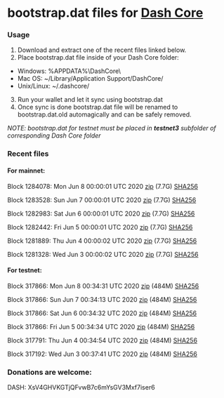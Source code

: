 # bootstrap.dat files for [Dash Core](https://github.com/dashpay/dash)

### Usage

1. Download and extract one of the recent files linked below.
2. Place bootstrap.dat file inside of your Dash Core folder:
 - Windows: %APPDATA%\DashCore\
 - Mac OS: ~/Library/Application Support/DashCore/
 - Unix/Linux: ~/.dashcore/
3. Run your wallet and let it sync using bootstrap.dat
4. Once sync is done bootstrap.dat file will be renamed to bootstrap.dat.old automagically and can be safely removed.

_NOTE: bootstrap.dat for testnet must be placed in **testnet3** subfolder of corresponding Dash Core folder_

### Recent files

#### For mainnet:

Block 1284078: Mon Jun  8 00:00:01 UTC 2020 [zip](https://dash-bootstrap.ams3.digitaloceanspaces.com/mainnet/2020-06-08/bootstrap.dat.zip) (7.7G) [SHA256](https://dash-bootstrap.ams3.digitaloceanspaces.com/mainnet/2020-06-08/sha256.txt)

Block 1283528: Sun Jun  7 00:00:01 UTC 2020 [zip](https://dash-bootstrap.ams3.digitaloceanspaces.com/mainnet/2020-06-07/bootstrap.dat.zip) (7.7G) [SHA256](https://dash-bootstrap.ams3.digitaloceanspaces.com/mainnet/2020-06-07/sha256.txt)

Block 1282983: Sat Jun  6 00:00:01 UTC 2020 [zip](https://dash-bootstrap.ams3.digitaloceanspaces.com/mainnet/2020-06-06/bootstrap.dat.zip) (7.7G) [SHA256](https://dash-bootstrap.ams3.digitaloceanspaces.com/mainnet/2020-06-06/sha256.txt)

Block 1282442: Fri Jun  5 00:00:01 UTC 2020 [zip](https://dash-bootstrap.ams3.digitaloceanspaces.com/mainnet/2020-06-05/bootstrap.dat.zip) (7.7G) [SHA256](https://dash-bootstrap.ams3.digitaloceanspaces.com/mainnet/2020-06-05/sha256.txt)

Block 1281889: Thu Jun  4 00:00:02 UTC 2020 [zip](https://dash-bootstrap.ams3.digitaloceanspaces.com/mainnet/2020-06-04/bootstrap.dat.zip) (7.7G) [SHA256](https://dash-bootstrap.ams3.digitaloceanspaces.com/mainnet/2020-06-04/sha256.txt)

Block 1281328: Wed Jun  3 00:00:02 UTC 2020 [zip](https://dash-bootstrap.ams3.digitaloceanspaces.com/mainnet/2020-06-03/bootstrap.dat.zip) (7.7G) [SHA256](https://dash-bootstrap.ams3.digitaloceanspaces.com/mainnet/2020-06-03/sha256.txt)


#### For testnet:

Block 317866: Mon Jun  8 00:34:31 UTC 2020 [zip](https://dash-bootstrap.ams3.digitaloceanspaces.com/testnet/2020-06-08/bootstrap.dat.zip) (484M) [SHA256](https://dash-bootstrap.ams3.digitaloceanspaces.com/testnet/2020-06-08/sha256.txt)

Block 317866: Sun Jun  7 00:34:13 UTC 2020 [zip](https://dash-bootstrap.ams3.digitaloceanspaces.com/testnet/2020-06-07/bootstrap.dat.zip) (484M) [SHA256](https://dash-bootstrap.ams3.digitaloceanspaces.com/testnet/2020-06-07/sha256.txt)

Block 317866: Sat Jun  6 00:34:32 UTC 2020 [zip](https://dash-bootstrap.ams3.digitaloceanspaces.com/testnet/2020-06-06/bootstrap.dat.zip) (484M) [SHA256](https://dash-bootstrap.ams3.digitaloceanspaces.com/testnet/2020-06-06/sha256.txt)

Block 317866: Fri Jun  5 00:34:34 UTC 2020 [zip](https://dash-bootstrap.ams3.digitaloceanspaces.com/testnet/2020-06-05/bootstrap.dat.zip) (484M) [SHA256](https://dash-bootstrap.ams3.digitaloceanspaces.com/testnet/2020-06-05/sha256.txt)

Block 317791: Thu Jun  4 00:34:54 UTC 2020 [zip](https://dash-bootstrap.ams3.digitaloceanspaces.com/testnet/2020-06-04/bootstrap.dat.zip) (484M) [SHA256](https://dash-bootstrap.ams3.digitaloceanspaces.com/testnet/2020-06-04/sha256.txt)

Block 317192: Wed Jun  3 00:37:41 UTC 2020 [zip](https://dash-bootstrap.ams3.digitaloceanspaces.com/testnet/2020-06-03/bootstrap.dat.zip) (484M) [SHA256](https://dash-bootstrap.ams3.digitaloceanspaces.com/testnet/2020-06-03/sha256.txt)


### Donations are welcome:

DASH: XsV4GHVKGTjQFvwB7c6mYsGV3Mxf7iser6
